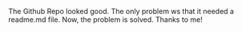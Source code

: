 The Github Repo looked good. The only problem ws that it needed a readme.md file. Now, the problem is solved. Thanks to me!
